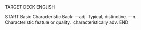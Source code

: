 TARGET DECK
ENGLISH

START
Basic
Characteristic
Back: —adj. Typical, distinctive. —n. Characteristic feature or quality.  characteristically adv.
END
